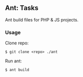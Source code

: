 ## Ant: Tasks

Ant build files for PHP & JS projects.

### Usage

Clone repo:
    
    $ git clone <repo> ./ant

Run ant:

    $ ant build

